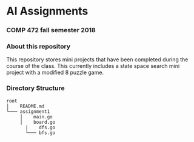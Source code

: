 # AI Assignments
### COMP 472 fall semester 2018

### About this repository
This repository stores mini projects that have been completed during the course of the class. This currently includes a state space search mini project with a modified 8 puzzle game.

### Directory Structure

```
root
│    README.md
└─── assignment1
     │    main.go
     │    board.go
 	   |    dfs.go
 	   └─── bfs.go
```

